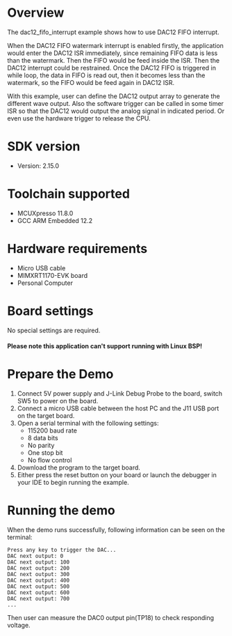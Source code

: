 Overview
========

The dac12_fifo_interrupt example shows how to use DAC12 FIFO interrupt.

When the DAC12 FIFO watermark interrupt is enabled firstly, the application would enter the DAC12 ISR immediately, since remaining FIFO data is less than the watermark. Then the FIFO would be feed inside the ISR. Then the DAC12 interrupt could be restrained. Once the DAC12 FIFO is triggered in while loop, the data in FIFO is read out, then it becomes less than the watermark, so the FIFO would be feed again in DAC12 ISR. 

With this example, user can define the DAC12 output array to generate the different wave output. Also the software trigger can be called in some timer ISR so that the DAC12 would output the analog signal in indicated period. Or even use the hardware trigger to release the CPU.

SDK version
===========
- Version: 2.15.0

Toolchain supported
===================
- MCUXpresso  11.8.0
- GCC ARM Embedded  12.2

Hardware requirements
=====================
- Micro USB cable
- MIMXRT1170-EVK board
- Personal Computer

Board settings
==============
No special settings are required.

#### Please note this application can't support running with Linux BSP! ####

Prepare the Demo
================
1. Connect 5V power supply and J-Link Debug Probe to the board, switch SW5 to power on the board.
2. Connect a micro USB cable between the host PC and the J11 USB port on the target board.
3. Open a serial terminal with the following settings:
    - 115200 baud rate
    - 8 data bits
    - No parity
    - One stop bit
    - No flow control
4. Download the program to the target board.
5. Either press the reset button on your board or launch the debugger in your IDE to begin running the example.

Running the demo
================
When the demo runs successfully, following information can be seen on the terminal:

~~~~~~~~~~~~~~~~~~~~~~~~~~~~~
Press any key to trigger the DAC...
DAC next output: 0
DAC next output: 100
DAC next output: 200
DAC next output: 300
DAC next output: 400
DAC next output: 500
DAC next output: 600
DAC next output: 700
...
~~~~~~~~~~~~~~~~~~~~~~~~~~~~~
Then user can measure the DAC0 output pin(TP18) to check responding voltage.
